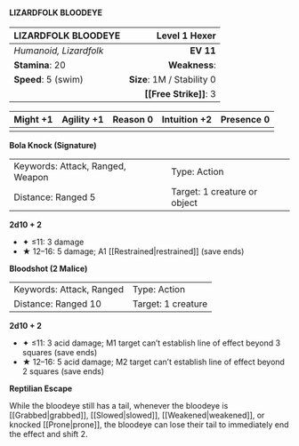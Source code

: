 #### LIZARDFOLK BLOODEYE

| LIZARDFOLK BLOODEYE    |          **Level 1 Hexer** |
| :--------------------- | -------------------------: |
| *Humanoid, Lizardfolk* |                  **EV 11** |
| **Stamina**: 20        |              **Weakness**: |
| **Speed**: 5 (swim)    | **Size**: 1M / Stability 0 |
|                        |     **[[Free Strike]]**: 3 |

| **Might** +1 | **Agility** +1 | **Reason** 0 | **Intuition** +2 | **Presence** 0 |
| ------------ | -------------- | ------------ | ---------------- | -------------- |
|              |                |              |                  |                |

**Bola Knock (Signature)**

|                                  |                              |
| :------------------------------- | :--------------------------- |
| Keywords: Attack, Ranged, Weapon | Type: Action                 |
| Distance: Ranged 5               | Target: 1 creature or object |

**2d10 + 2**

- ✦ ≤11: 3 damage
- ★ 12–16: 5 damage; A1 [[Restrained|restrained]] (save ends)

**Bloodshot (2 Malice)**

|                          |                    |
| :----------------------- | :----------------- |
| Keywords: Attack, Ranged | Type: Action       |
| Distance: Ranged 10      | Target: 1 creature |

**2d10 + 2**

- ✦ ≤11: 3 acid damage; M1 target can’t establish line of effect beyond 3 squares (save ends)
- ★ 12–16: 5 acid damage; M2 target can’t establish line of effect beyond 2 squares (save ends)

**Reptilian Escape**

While the bloodeye still has a tail, whenever the bloodeye is [[Grabbed|grabbed]], [[Slowed|slowed]], [[Weakened|weakened]], or knocked [[Prone|prone]], the bloodeye can lose their tail to immediately end the effect and shift 2.
